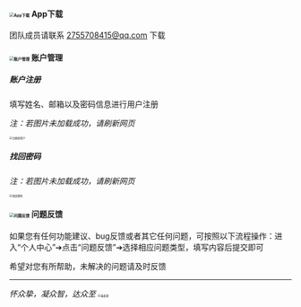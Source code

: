 #### <img src="https://lz.sinaimg.cn/large/008txcFbgy1i50boqfxfdj301s01smx0.jpg" alt="App下载" style="zoom:50%;" /> **App下载**

团队成员请联系 2755708415@qq.com 下载

#### <img src="https://lz.sinaimg.cn/large/008txcFbgy1i50boobr9wj301s01s0sj.jpg" alt="账户管理" style="zoom:50%;" /> **账户管理**

##### **账户注册**

填写姓名、邮箱以及密码信息进行用户注册

*注：若图片未加载成功，请刷新网页*

<img src="https://lz.sinaimg.cn/large/008txcFbgy1i50boppwy8j30h40r6whb.jpg" alt="注册新用户" style="zoom:33%;" />

##### **找回密码**

*注：若图片未加载成功，请刷新网页*

<img src="https://lz.sinaimg.cn/large/008txcFbgy1i50boozqt9j30h60dx75n.jpg" alt="找回密码" style="zoom:33%;" />

#### <img src="https://lz.sinaimg.cn/large/008txcFbgy1i50bomsfvwj301s01sglg.jpg" alt="问题反馈" style="zoom:50%;" /> **问题反馈**

如果您有任何功能建议、bug反馈或者其它任何问题，可按照以下流程操作：进入“个人中心”➔点击“问题反馈”➔选择相应问题类型，填写内容后提交即可

希望对您有所帮助，未解决的问题请及时反馈

------

*怀众挚，凝众智，达众至*  <img src="https://lz.sinaimg.cn/large/008txcFbgy1i50bjufzfhj301s01st8j.jpg" alt="最底部" style="zoom:33%;" />
